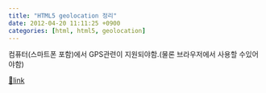 ```yaml
---
title: "HTML5 geolocation 정리"
date: 2012-04-20 11:11:25 +0900
categories: [html, html5, geolocation]
---
```


  
컴퓨터(스마트폰 포함)에서 GPS관련이 지원되야함.(물론 브라우저에서 사용할 수있어야함)


[🔗link](http://www.mins01.com/mh/tech/read/768)